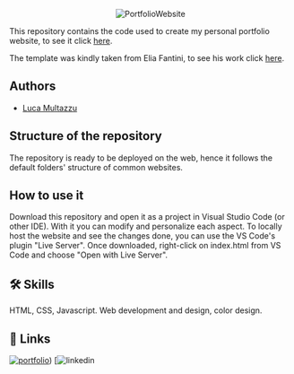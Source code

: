 <p align="center">
  <img alt="PortfolioWebsite" src="https://user-images.githubusercontent.com/62103572/192148891-353a284c-a735-4e37-8e99-583415249d79.png">
</p>

This repository contains the code used to create my personal portfolio website, to see it click [here](https://lucamul.github.io/).

The template was kindly taken from Elia Fantini, to see his work click [here](https://eliafantini.github.io/Portfolio/).

## Authors
- [Luca Multazzu](https://github.com/lucamul)

## Structure of the repository

The repository is ready to be deployed on the web, hence it follows the default folders' structure of common websites.

## How to use it
Download this repository and open it as a project in Visual Studio Code (or other IDE). With it you can modify and personalize each aspect. 
To locally host the website and see the changes done, you can use the VS Code's plugin "Live Server". Once downloaded, right-click on index.html from VS Code and choose "Open with Live Server".

## 🛠 Skills

HTML, CSS, Javascript. Web development and design, color design.

## 🔗 Links
[![portfolio](https://img.shields.io/badge/my_portfolio-000?style=for-the-badge&logo=ko-fi&logoColor=white)](https://lucamul.github.io/))
[![linkedin](https://www.linkedin.com/in/luca-multazzu-895422184/)
